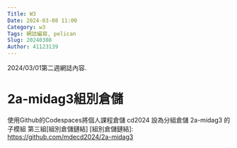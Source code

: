 ```yaml
---
Title: W3
Date: 2024-03-08 11:00
Category: w3
Tags: 網誌編寫, pelican
Slug: 20240308
Author: 41123139
---
```


2024/03/01第二週網誌內容.

<!-- PELICAN_END_SUMMARY -->

# 2a-midag3組別倉儲
使用Github的Codespaces將個人課程倉儲 cd2024 設為分組倉儲 2a-midag3 的子模組
第三組[組別倉儲鏈結]
[組別倉儲鏈結]: https://github.com/mdecd2024/2a-midag3